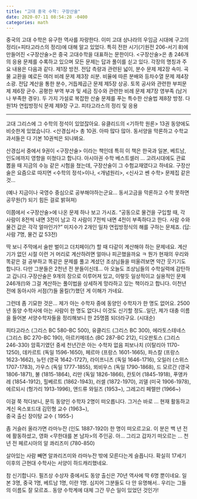 ```yaml
---
title: "고대 중국 수학: 구장산술"
date: 2020-07-11 08:54:28 -0400
categories: math
---
```



중국의 고대 수학은 유구한 역사를 자랑한다. 이미 고대 상나라의 우임금 시대에 구고의 정리(=피타고라스의 정리)에 대해 알고 있었다. 특히 전한 시기(기원전 206-서기 8)에 만들어진 <구장산술>은 중국 고대수학을 대표하는 문한이다.
<구장산술>은 총 246개의 응용 문제를 수록하고 있으며 모든 문제는 답과 풀이를 싣고 있다. 각장의 명칭과 주요 내용은 다음과 같다.
제1장 방전. 전답 측량과 관련된 넓이, 분수 문제
제2장 속미. 곡물 교환을 예로든 여러 비례 문제
제3장 쇠분. 비율에 따른 분배와 등차수열 문제
제4장 소광. 전답 계산을 통한 분수, 거듭제곱근 문제
제5장 상공. 토목 공사와 관련한 부피문제
제6장 균수. 공평한 부역 부과 및 세금 징수와 관련한 비례 문제
제7장 영부족 (남거나 부족한 경우). 두 가지 가설로 복잡한 산술 문제를 푸는 특수한 산술법
제8장 방정. 다원1차 연립방정식 문제
제9장 구고. 피타고라스의 정리 및 응용


----------------


고대 그리스에 그 수학의 정석이 있었잖아요. 유클리드의 <기하학 원론> 13권
동양에도 비슷한게 있었습니다. <산경십서> 총 10권. 아따 많다 많아. 동서양을 막론하고 수학교과서들은 다 기본 10권씩은 되나봐요.

산경십서 중에서 9권이 <구장산술> 이라는 책인데 특히 이 책은 한국과 일본, 베트남, 인도에까지 영향을 미쳤다고 합니다. 아시아권 수학 베스트셀러 …
고려시대에도 관료 뽑을 때 지금의 수능 같은 시험을 쳤는데, 구장산술이 그 수험교재였다고 하네요. 구장산술은 요즘으로 따지면 <수학의 정석>이나, <개념원리>, <신사고 쎈 수학> 문제집 같은 것…

(예나 지금이나 국영수 중심으로 공부해야하는군요… 동서고금을 막론하고 수학 못하면 공무원(?) 되기 힘든 걸로 밝혀져)

이쯤에서 <구장산술>에 나온 문제 하나 보고 가시죠.
“공동으로 물건을 구입할 때, 각 사람이 8전씩 내면 3전이 남고 각 사람이 7전씩 내면 4전이 부족하다고 한다. 사람 수와 물건 값은 각각 얼마인가?”
미지수가 2개인 일차 연립방정식의 해를 구하는 문제죠.
(답: 사람 7명, 물건 값 53전)

딱 보니 주막에서 술판 벌이고 더치페이(?) 할 때 다같이 계산해야 하는 문제네요. 계산기가 없던 시절 이런 거 머리로 계산하려면 얼마나 피곤했을까요 ㅋ 뭔가 현재의 우리와 똑같은 걸 공부하고 똑같은 문제를 풀고 계셨던 조상님들을 떠올려보면 약간 웃기기도 합니다. 다만 그분들은 2천년 전 분들이신데… 아 오늘도 조상님들의 수학실력에 감탄하고 갑니다.구장산술은 9개의 장으로 이루어져 있고, 이렇듯 일상적이고 실용적인 문제 246개(!)와 그걸 계산하는 풀이법을 상세하게 망라하고 있는 책이라고 합니다. 이천년 전에 동아시아 서점(?)들 올킬(?)했던 게 이해가 가네요.

그런데 좀 기묘한 것은… 제가 아는 수학자 중에 동양인 수학자가 한 명도 없어요.
2500년 동양 수학사에 아는 사람이 한 명도 없다니 이것도 신기할 정도..일단, 제가 대충 이름을 들어본 서양수학자들을 정리해보니 한 25명쯤 되더라구요. (시대순)


피타고라스 (그리스 BC 580-BC 500), 유클리드 (그리스 BC 300), 에라토스테네스 (그리스 BC 270-BC 190), 아르키메데스 (BC 287-BC 212), 디오판토스 (그리스 246-330)
암흑기였던 중세 천년간은 아는 수학자 없음
피보나치 (이탈리아 1170-1250),
데카르트 (독일 1596-1650), 페르마 (프랑스 1601-1665), 파스칼 (프랑스 1623-1662), 뉴턴 (영국 1642-1727), 라이프니츠 (독일 1646-1716),
오일러 (스위스 1707-1783), 가우스 (독일 1777-1855), 뫼비우스 (독일 1790-1868),
드 모르간 (영국 1806-1871), 불 (1815-1864), 리만 (독일 1826-1866), 칸토어 (1845-1918), 푸앵카레 (1854-1912), 힐베르트 (1862-1943), 러셀 (1872-1970),
괴델 (미국 1906-1978), 에르되시 (헝가리 1913-1996), 앤드류 와일즈 (1953~), 그레고리 페렐만 (1966~)



이걸 쭉 적다보니, 문득 동양인 수학자 2명이 떠오릅니다. 그거슨 바로 … 
현재 활동하고 계신  옥스포드대 김민형 교수 (1963~),  
중국 출신 장이탕 교수 ( 1955-)

좀 거슬러 올라가면 라마누잔 (인도 1887-1920) 한 명이 떠오르고요.  이 분은 백 년 전에 활동하셨고, 영화 <무한대를 본 남자>의 주인공.
아… 그리고 갑자기 떠오르는 …  천년 전 페르시아의  알 콰리즈미 (780-850)

살아있는 사람 빼면  알콰리즈미와 라마누잔 밖에 모른다는게 슬픕니다.  확실히 17세기 이후의 근현대 수학사는 서양이 하드캐리했네요.

참 신기합니다. 필즈상 수상자 중에서도 동양 출신은 70년 역사에 딱 6명 뿐이네요. 일본 3명, 중국 1명, 베트남 1명, 이란 1명.
심지어 그분들도 다 안 유명해서.. 우리는 그들의 이름도 잘 모르죠..
동양 수학계에 대체 그간 무슨 일이 있었던 것인가!